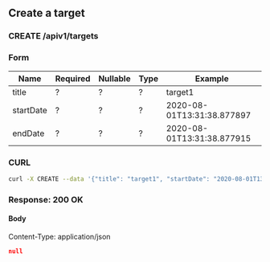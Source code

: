 ## Create a target

### CREATE /apiv1/targets

### Form

Name | Required | Nullable | Type | Example
--- | --- | --- | --- | ---
title | ? | ? | ? | target1
startDate | ? | ? | ? | 2020-08-01T13:31:38.877897
endDate | ? | ? | ? | 2020-08-01T13:31:38.877915

### CURL

```bash
curl -X CREATE --data '{"title": "target1", "startDate": "2020-08-01T13:31:38.877897", "endDate": "2020-08-01T13:31:38.877915"}' -- "$URL/apiv1/targets?"
```

### Response: 200 OK

#### Body

Content-Type: application/json

```json
null
```

